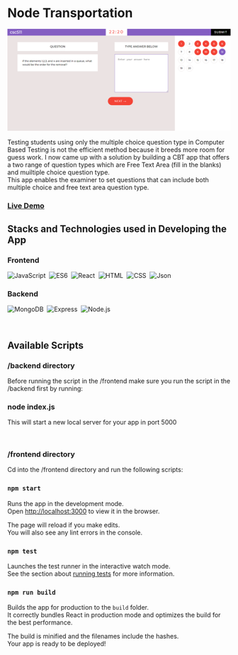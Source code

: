# Node Transportation

![Node Transportation - An online bus seat reservation app](banner.png)

<p>
Testing students using only the multiple choice question type in Computer Based Testing is not the efficient method because it breeds more room for guess work. I now came up with a solution by building a CBT app that offers a two range of question types which are Free Text Area (fill in the blanks) and muiltiple choice question type.
<br/>
This app enables the examiner to set questions that can include both multiple choice and free text area question type.
</p>

### <a href="https://test-taking-app.netlify.app/">Live Demo</a>

<h2>Stacks and Technologies used in Developing the App</h2>

### Frontend

![JavaScript](https://img.shields.io/badge/-JavaScript-05122A?style=flat&logo=javascript)&nbsp;
![ES6](https://img.shields.io/badge/-ES6-05122A?style=flat&logo=javascript)&nbsp;
![React](https://img.shields.io/badge/-React-05122A?style=flat&logo=react)&nbsp;
![HTML](https://img.shields.io/badge/-HTML-05122A?style=flat&logo=HTML5)&nbsp;
![CSS](https://img.shields.io/badge/-CSS-05122A?style=flat&logo=CSS3&logoColor=1572B6)&nbsp;
![Json](https://img.shields.io/badge/-JSON-05122A?style=flat&logo=json)&nbsp;

### Backend

![MongoDB](https://img.shields.io/badge/-MongoDB-05122A?style=flat&logo=mongodb)&nbsp;
![Express](https://img.shields.io/badge/-Express.js-05122A?style=flat&logo=express)&nbsp;
![Node.js](https://img.shields.io/badge/-Node.js-05122A?style=flat&logo=node.js)&nbsp;

<br/>

## Available Scripts

### /backend directory

<p>
Before running the script in the /frontend make sure you run the script in the /backend first by running:
</p>

### node index.js

<p>This will start a new local server for your app in port 5000</p>

<br/>

### /frontend directory

<p>Cd into the /frontend directory and run the following scripts:</p>

### `npm start`

Runs the app in the development mode.\
Open [http://localhost:3000](http://localhost:3000) to view it in the browser.

The page will reload if you make edits.\
You will also see any lint errors in the console.

### `npm test`

Launches the test runner in the interactive watch mode.\
See the section about [running tests](https://facebook.github.io/create-react-app/docs/running-tests) for more information.

### `npm run build`

Builds the app for production to the `build` folder.\
It correctly bundles React in production mode and optimizes the build for the best performance.

The build is minified and the filenames include the hashes.\
Your app is ready to be deployed!
